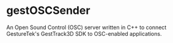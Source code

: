 # gestOSCSender
An Open Sound Control (OSC) server written in C++ to connect GestureTek's GestTrack3D SDK to OSC-enabled applications.
